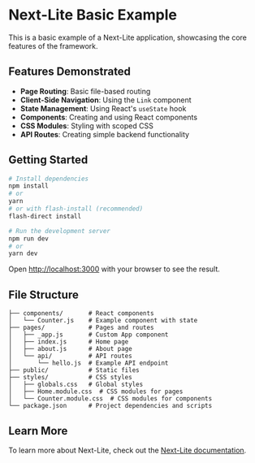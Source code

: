 # Next-Lite Basic Example

This is a basic example of a Next-Lite application, showcasing the core features of the framework.

## Features Demonstrated

- **Page Routing**: Basic file-based routing
- **Client-Side Navigation**: Using the `Link` component
- **State Management**: Using React's `useState` hook
- **Components**: Creating and using React components
- **CSS Modules**: Styling with scoped CSS
- **API Routes**: Creating simple backend functionality

## Getting Started

```bash
# Install dependencies
npm install
# or
yarn
# or with flash-install (recommended)
flash-direct install

# Run the development server
npm run dev
# or
yarn dev
```

Open [http://localhost:3000](http://localhost:3000) with your browser to see the result.

## File Structure

```
├── components/       # React components
│   └── Counter.js    # Example component with state
├── pages/            # Pages and routes
│   ├── _app.js       # Custom App component
│   ├── index.js      # Home page
│   ├── about.js      # About page
│   └── api/          # API routes
│       └── hello.js  # Example API endpoint
├── public/           # Static files
├── styles/           # CSS styles
│   ├── globals.css   # Global styles
│   ├── Home.module.css  # CSS modules for pages
│   └── Counter.module.css  # CSS modules for components
└── package.json      # Project dependencies and scripts
```

## Learn More

To learn more about Next-Lite, check out the [Next-Lite documentation](https://github.com/Nom-nom-hub/next-lite-main/wiki).
